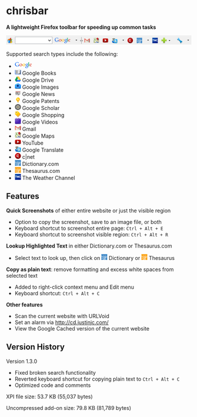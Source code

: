# chrisbar

**A lightweight Firefox toolbar for speeding up common tasks**

![Full Screenshot](https://github.com/chrisyeh96/chrisbar/blob/master/full_screenshot.png)

Supported search types include the following:
* ![Google](https://github.com/chrisyeh96/chrisbar/blob/master/chrome/skin/google.png)
* ![Google Books](https://github.com/chrisyeh96/chrisbar/blob/master/chrome/skin/books.png) Google Books
* ![Google Drive](https://github.com/chrisyeh96/chrisbar/blob/master/chrome/skin/drive.png) Google Drive
* ![Google Images](https://github.com/chrisyeh96/chrisbar/blob/master/chrome/skin/images.png) Google Images
* ![Google News](https://github.com/chrisyeh96/chrisbar/blob/master/chrome/skin/news.png) Google News
* ![Google Patents](https://github.com/chrisyeh96/chrisbar/blob/master/chrome/skin/patents.png) Google Patents
* ![Google Scholar](https://github.com/chrisyeh96/chrisbar/blob/master/chrome/skin/scholar.png) Google Scholar
* ![Google Shopping](https://github.com/chrisyeh96/chrisbar/blob/master/chrome/skin/shop.png) Google Shopping
* ![Google Videos](https://github.com/chrisyeh96/chrisbar/blob/master/chrome/skin/videos.png) Google Videos
* ![Gmail](https://github.com/chrisyeh96/chrisbar/blob/master/chrome/skin/gmail.png) Gmail
* ![Google Maps](https://github.com/chrisyeh96/chrisbar/blob/master/chrome/skin/maps.png) Google Maps
* ![Youtube](https://github.com/chrisyeh96/chrisbar/blob/master/chrome/skin/youtube.png) YouTube
* ![Google Translate](https://github.com/chrisyeh96/chrisbar/blob/master/chrome/skin/trans.png) Google Translate
* ![c|net](https://github.com/chrisyeh96/chrisbar/blob/master/chrome/skin/cnet.png) c|net
* ![Dictionary.com](https://github.com/chrisyeh96/chrisbar/blob/master/chrome/skin/dict.png) Dictionary.com
* ![Thesaurus.com](https://github.com/chrisyeh96/chrisbar/blob/master/chrome/skin/thes.png) Thesaurus.com
* ![Weather.com](https://github.com/chrisyeh96/chrisbar/blob/master/chrome/skin/weather.png) The Weather Channel

## Features

**Quick Screenshots** of either entire website or just the visible region

* Option to copy the screenshot, save to an image file, or both
* Keyboard shortcut to screenshot entire page: `Ctrl + Alt + E`
* Keyboard shortcut to screenshot visible region: `Ctrl + Alt + R`

**Lookup Highlighted Text** in either Dictionary.com or Thesaurus.com

* Select text to look up, then click on ![Dictionary.com](https://github.com/chrisyeh96/chrisbar/blob/master/chrome/skin/dict.png) Dictionary or ![Thesaurus.com](https://github.com/chrisyeh96/chrisbar/blob/master/chrome/skin/thes.png) Thesaurus

**Copy as plain text**: remove formatting and excess white spaces from selected text

* Added to right-click context menu and Edit menu
* Keyboard shortcut: `Ctrl + Alt + C`

**Other features**
* Scan the current website with URLVoid
* Set an alarm via http://cd.justinjc.com/
* View the Google Cached version of the current website

## Version History

Version 1.3.0

* Fixed broken search functionality
* Reverted keyboard shortcut for copying plain text to `Ctrl + Alt + C`
* Optimized code and comments

XPI file size: 53.7 KB (55,037 bytes)

Uncompressed add-on size: 79.8 KB (81,789 bytes)
